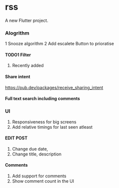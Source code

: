 # rss

A new Flutter project.

### Alogrithm
1 Snooze algorithm
2 Add escalete Button to prioratise

#### TODO1 Filter
1. Recently added

#### Share intent
https://pub.dev/packages/receive_sharing_intent


#### Full text search including comments

### UI
1. Responsiveness for big screens
4. Add relative timings for last seen atleast

#### EDIT POST
1. Change due date,
2. Change title, description

#### Comments
1. Add support for comments
2. Show comment count in the UI


